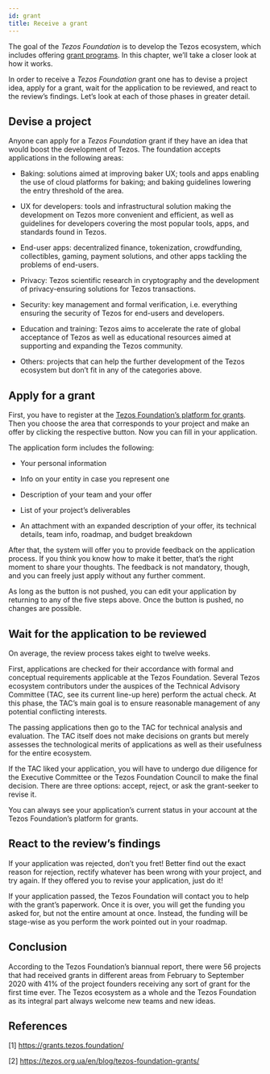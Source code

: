 ```yaml
---
id: grant
title: Receive a grant
---
```


The goal of the _Tezos Foundation_ is to develop the Tezos ecosystem, which includes offering [grant programs](https://grants.tezos.foundation/). In this chapter, we’ll take a closer look at how it works.

In order to receive a _Tezos Foundation_ grant one has to devise a project idea, apply for a grant, wait for the application to be reviewed, and react to the review’s findings. Let’s look at each of those phases in greater detail.

## Devise a project
Anyone can apply for a _Tezos Foundation_ grant if they have an idea that would boost the development of Tezos. The foundation accepts applications in the following areas:

- Baking: solutions aimed at improving baker UX; tools and apps enabling the use of cloud platforms for baking; and baking guidelines lowering the entry threshold of the area.
  
- UX for developers: tools and infrastructural solution making the development on Tezos more convenient and efficient, as well as guidelines for developers covering the most popular tools, apps, and standards found in Tezos.
  
- End-user apps: decentralized finance, tokenization, crowdfunding, collectibles, gaming, payment solutions, and other apps tackling the problems of end-users.

- Privacy: Tezos scientific research in cryptography and the development of privacy-ensuring solutions for Tezos transactions.

- Security: key management and formal verification, i.e. everything ensuring the security of Tezos for end-users and developers.

- Education and training: Tezos aims to accelerate the rate of global acceptance of Tezos as well as educational resources aimed at supporting and expanding the Tezos community.
  
- Others: projects that can help the further development of the Tezos ecosystem but don’t fit in any of the categories above.

## Apply for a grant
First, you have to register at the [Tezos Foundation’s platform for grants](https://grants.tezos.foundation/). Then you choose the area that corresponds to your project and make an offer by clicking the respective button. Now you can fill in your application.

The application form includes the following:

- Your personal information

- Info on your entity in case you represent one

- Description of your team and your offer

- List of your project’s deliverables
  
- An attachment with an expanded description of your offer, its technical details, team info, roadmap, and budget breakdown
  
After that, the system will offer you to provide feedback on the application process. If you think you know how to make it better, that’s the right moment to share your thoughts. The feedback is not mandatory, though, and you can freely just apply without any further comment.

As long as the button is not pushed, you can edit your application by returning to any of the five steps above. Once the button is pushed, no changes are possible.

## Wait for the application to be reviewed
On average, the review process takes eight to twelve weeks.

First, applications are checked for their accordance with formal and conceptual requirements applicable at the Tezos Foundation. Several Tezos ecosystem contributors under the auspices of the Technical Advisory Committee (TAC, see its current line-up here) perform the actual check. At this phase, the TAC’s main goal is to ensure reasonable management of any potential conflicting interests.

The passing applications then go to the TAC for technical analysis and evaluation. The TAC itself does not make decisions on grants but merely assesses the technological merits of applications as well as their usefulness for the entire ecosystem.

If the TAC liked your application, you will have to undergo due diligence for the Executive Committee or the Tezos Foundation Council to make the final decision. There are three options: accept, reject, or ask the grant-seeker to revise it.

You can always see your application’s current status in your account at the Tezos Foundation’s platform for grants.

## React to the review’s findings
If your application was rejected, don’t you fret! Better find out the exact reason for rejection, rectify whatever has been wrong with your project, and try again. If they offered you to revise your application, just do it!

If your application passed, the Tezos Foundation will contact you to help with the grant’s paperwork. Once it is over, you will get the funding you asked for, but not the entire amount at once. Instead, the funding will be stage-wise as you perform the work pointed out in your roadmap.

## Conclusion
According to the Tezos Foundation’s biannual report, there were 56 projects that had received grants in different areas from February to September 2020 with 41% of the project founders receiving any sort of grant for the first time ever. The Tezos ecosystem as a whole and the Tezos Foundation as its integral part always welcome new teams and new ideas.

## References

[1] https://grants.tezos.foundation/ 

[2] https://tezos.org.ua/en/blog/tezos-foundation-grants/
